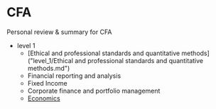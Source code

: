 # CFA
Personal review &amp; summary for CFA

+ level 1
    * [Ethical and professional standards and quantitative methods]("level_1/Ethical and professional standards and quantitative methods.md")
    * Financial reporting and analysis
    * Fixed Income
    * Corporate finance and portfolio management
    * [Economics](level_1/Economics.md)
